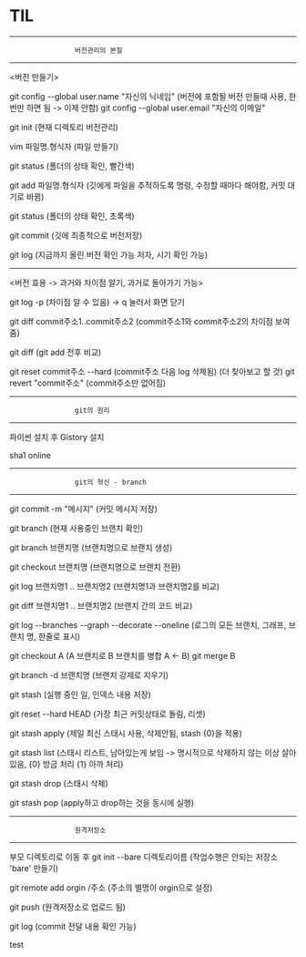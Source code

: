 # TIL
----------------------------------------------------------------------------------------------------------------------
					버전관리의 본질
----------------------------------------------------------------------------------------------------------------------
<버전 만들기>

git config --global user.name "자신의 닉네임" (버전에 포함될 버전 만들때 사용, 한번만 하면 됨 -> 이제 안함)
git config --global user.email "자신의 이메일"

git init (현재 디렉토리 버전관리)

vim 파일명.형식자 (파일 만들기)

git status (폴더의 상태 확인, 빨간색)

git add 파일명.형식자 (깃에게 파일을 추적하도록 명령, 수정할 때마다 해야함, 커밋 대기로 바뀜)

git status (폴더의 상태 확인, 초록색)

git commit (깃에 최종적으로 버전저장)

git log (지금까지 올린 버전 확인 가능 저자, 시기 확인 가능)

----------------------------------------------------------------------------------------------------------------------
<버전 효용 -> 과거와 차이점 알기, 과거로 돌아가기 가능>

git log -p (차이점 알 수 있음)  -> q 눌러서 화면 닫기

git diff commit주소1..commit주소2 (commit주소1와 commit주소2의 차이점 보여줌)

git diff (git add 전후 비교) 

git reset commit주소 --hard (commit주소 다음 log 삭제됨)   (더 찾아보고 할 것)
git revert "commit주소" (commit주소만 없어짐)

----------------------------------------------------------------------------------------------------------------------
					git의 원리
----------------------------------------------------------------------------------------------------------------------
 파이썬 설치 후 Gistory 설치

sha1 online

----------------------------------------------------------------------------------------------------------------------
					git의 혁신 - branch
----------------------------------------------------------------------------------------------------------------------
git commit -m "메시지" (커밋 메시지 저장)

git branch (현재 사용중인 브랜치 확인)

git branch 브랜치명 (브랜치명으로 브랜치 생성)

git checkout 브랜치명 (브랜치명으로 브랜치 전환)

git log 브랜치명1 .. 브랜치명2 (브랜치명1과 브랜치명2를 비교)

git diff 브랜치명1 .. 브랜치명2 (브랜치 간의 코드 비교)

git log --branches --graph --decorate --oneline (로그의 모든 브랜치, 그래프, 브랜치 명, 한줄로 표시)

git checkout A	(A 브랜치로 B 브랜치를 병합 A <- B)
git merge B

git branch -d 브랜치명 (브랜치 강제로 지우기)

git stash (실행 중인 일, 인덱스 내용 저장)

git reset --hard HEAD (가장 최근 커밋상태로 돌림, 리셋)

git stash apply (제일 최신 스태시 사용, 삭제안됨, stash {0}을 적용)

git stash list (스태시 리스트, 남아있는게 보임 -> 명시적으로 삭제하지 않는 이상 살아있음,	{0} 방금 처리 {1} 아까 처리)

git stash drop (스태시 삭제)

git stash pop (apply하고 drop하는 것을 동시에 실행)

----------------------------------------------------------------------------------------------------------------------
					원격저장소
----------------------------------------------------------------------------------------------------------------------
부모 디렉토리로 이동 후
git init --bare 디렉토리이름 (작업수행은 안되는 저장소 'bare' 만들기)

git remote add orgin /주소 (주소의 별명이 orgin으로 설정)

git push (원격저장소로 업로드 됨)

git log (commit 전달 내용 확인 가능)

test
